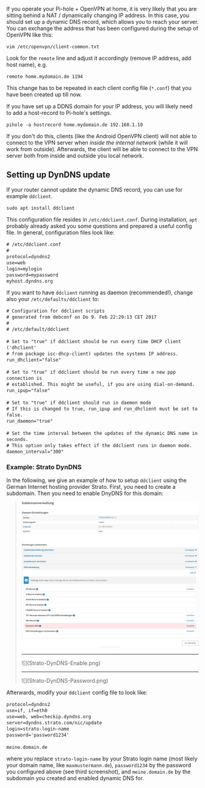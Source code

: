 If you operate your Pi-hole + OpenVPN at home, it is very likely that you are sitting behind a NAT / dynamically changing IP address. In this case, you should set up a dynamic DNS record, which allows you to reach your server. You can exchange the address that has been configured during the setup of OpenVPN like this:

```
vim /etc/openvpn/client-common.txt
```

Look for the `remote` line and adjust it accordingly (remove IP address, add host name), e.g.

```
remote home.mydomain.de 1194
```

This change has to be repeated in each client config file (`*.conf`) that you have been created up till now.

If you have set up a DDNS domain for your IP address, you will likely need to add a host-record to Pi-hole's settings.

```
pihole -a hostrecord home.mydomain.de 192.168.1.10
```

If you don't do this, clients (like the Android OpenVPN client) will not able to connect to the VPN server when *inside the internal network* (while it will work from outside).  Afterwards, the client will be able to connect to the VPN server both from inside and outside you local network.

## Setting up DynDNS update

If your router cannot update the dynamic DNS record, you can use for example `ddclient`.
```
sudo apt install ddclient
```

This configuration file resides in `/etc/ddclient.conf`. During installation, `apt` probably already asked you some questions and prepared a useful config file. In general, configuration files look like:
```
# /etc/ddclient.conf
#
protocol=dyndns2
use=web
login=mylogin
password=mypassword
myhost.dyndns.org
```

If you want to have `ddclient` running as daemon (recommended!), change also your `/etc/defaults/ddclient` to:
```
# Configuration for ddclient scripts
# generated from debconf on Do 9. Feb 22:29:13 CET 2017
#
# /etc/default/ddclient

# Set to "true" if ddclient should be run every time DHCP client ('dhclient'
# from package isc-dhcp-client) updates the systems IP address.
run_dhclient="false"

# Set to "true" if ddclient should be run every time a new ppp connection is
# established. This might be useful, if you are using dial-on-demand.
run_ipup="false"

# Set to "true" if ddclient should run in daemon mode
# If this is changed to true, run_ipup and run_dhclient must be set to false.
run_daemon="true"

# Set the time interval between the updates of the dynamic DNS name in seconds.
# This option only takes effect if the ddclient runs in daemon mode.
daemon_interval="300"
```

### Example: Strato DynDNS
In the following, we give an example of how to setup `ddclient` using the German Internet hosting provider Strato. First, you need to create a subdomain. Then you need to enable DnyDNS for this domain:
> ![](Strato-DynDNS-Domain.png)
> <hr>
> ![](Strato-DynDNS-Enable.png)
> <hr>
> ![](Strato-DynDNS-Password.png)

Afterwards, modify your `ddclient` config file to look like:
```
protocol=dyndns2
use=if, if=eth0
use=web, web=checkip.dyndns.org
server=dyndns.strato.com/nic/update
login=strato-login-name
password='password1234'

meine.domain.de
```
where you replace `strato-login-name` by your Strato login name (most likely your domain name, like `maxmustermann.de`), `password1234` by the password you configured above (see third screenshot), and `meine.domain.de` by the subdomain you created and enabled dynamic DNS for.
